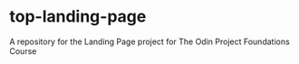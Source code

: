 # top-landing-page
A repository for the Landing Page project for The Odin Project Foundations Course
